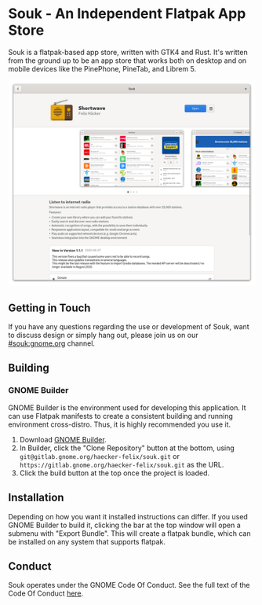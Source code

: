 # Souk - An Independent Flatpak App Store

Souk is a flatpak-based app store, written with GTK4 and Rust.
It's written from the ground up to be an app store that works both
on desktop and on mobile devices like the PinePhone, PineTab, and Librem 5.

![Screenshot of Souk's app details page](data/screenshots/app-details.png)

## Getting in Touch
If you have any questions regarding the use or development of Souk,
want to discuss design or simply hang out, please join us on our [#souk:gnome.org](https://matrix.to/#/#souk:gnome.org) channel.

## Building

### GNOME Builder

GNOME Builder is the environment used for developing this application. It can use Flatpak manifests to create a consistent building and running environment cross-distro. Thus, it is highly
recommended you use it.

1. Download [GNOME Builder](https://flathub.org/apps/details/org.gnome.Builder).
2. In Builder, click the "Clone Repository" button at the bottom, using `git@gitlab.gnome.org/haecker-felix/souk.git`
or `https://gitlab.gnome.org/haecker-felix/souk.git` as the URL.
3. Click the build button at the top once the project is loaded.


## Installation

Depending on how you want it installed instructions can differ. If you
used GNOME Builder to build it, clicking the bar at the top window will 
open a submenu with "Export Bundle". This will create a flatpak bundle, 
which can be installed on any system that supports flatpak.

## Conduct

Souk operates under the GNOME Code Of Conduct. See the full
text of the Code Of Conduct [here](CODE_OF_CONDUCT.md).